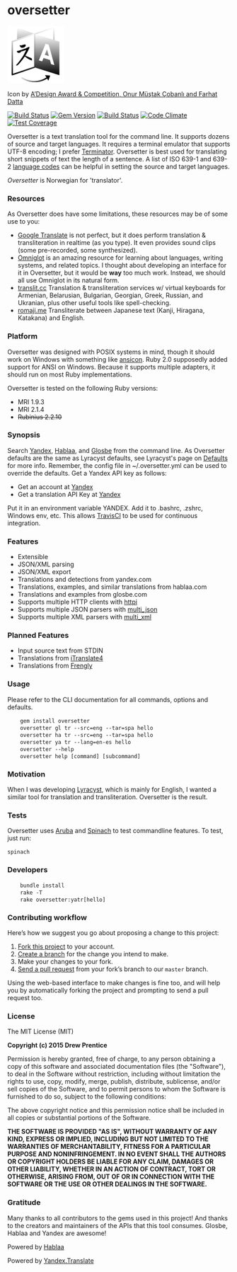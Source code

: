 oversetter
===

[![oversetter](icon.png)](http://raw.githubusercontent.com/weirdpercent/oversetter/master/icon.png)

Icon by [A’Design Award & Competition, Onur Müştak Çobanlı and Farhat Datta](http://www.languageicon.org)

[![Build Status](https://travis-ci.org/weirdpercent/oversetter.svg?branch=master)](https://travis-ci.org/weirdpercent/oversetter) [![Gem Version](https://badge.fury.io/rb/oversetter.svg)](http://badge.fury.io/rb/oversetter) [![Build Status](https://travis-ci.org/weirdpercent/oversetter.svg?branch=master)](https://travis-ci.org/weirdpercent/oversetter) [![Code Climate](https://codeclimate.com/github/weirdpercent/oversetter/badges/gpa.svg)](https://codeclimate.com/github/weirdpercent/oversetter) [![Test Coverage](https://codeclimate.com/github/weirdpercent/oversetter/badges/coverage.svg)](https://codeclimate.com/github/weirdpercent/oversetter/coverage)

Oversetter is a text translation tool for the command line. It supports dozens of source and target languages. It requires a terminal emulator that supports UTF-8 encoding; I prefer [Terminator](http://gnometerminator.blogspot.com/p/introduction.html). Oversetter is best used for translating short snippets of text the length of a sentence. A list of ISO 639-1 and 639-2 [language codes](http://www.loc.gov/standards/iso639-2/php/English_list.php) can be helpful in setting the source and target languages.

_Oversetter_ is Norwegian for 'translator'.

### Resources

As Oversetter does have some limitations, these resources may be of some use to you:

- [Google Translate](http://translate.google.com) is not perfect, but it does perform translation & transliteration in realtime (as you type). It even provides sound clips (some pre-recorded, some synthesized).
- [Omniglot](http://www.omniglot.com) is an amazing resource for learning about languages, writing systems, and related topics. I thought about developing an interface for it in Oversetter, but it would be **way** too much work. Instead, we should all use Omniglot in its natural form.
- [translit.cc](http://translit.cc/) Translation & transliteration services w/ virtual keyboards for Armenian, Belarusian, Bulgarian, Georgian, Greek, Russian, and Ukranian, plus other useful tools like spell-checking.
- [romaji.me](http://romaji.me/) Transliterate between Japanese text (Kanji, Hiragana, Katakana) and English.

### Platform

Oversetter was designed with POSIX systems in mind, though it should work on Windows with something like [ansicon](http://github.com/adoxa/ansicon). Ruby 2.0 supposedly added support for ANSI on Windows. Because it supports multiple adapters, it should run on most Ruby implementations.

Oversetter is tested on the following Ruby versions:

- MRI 1.9.3
- MRI 2.1.4
- ~~Rubinius 2.2.10~~

### Synopsis

Search [Yandex](http://tech.yandex.com/translate/), [Hablaa](http://hablaa.com/api/), and [Glosbe](http://en.glosbe.com/a-api) from the command line. As Oversetter defaults are the same as Lyracyst defaults, see Lyracyst's page on [Defaults](http://github.com/weirdpercent/lyracyst/wiki/Defaults) for more info. Remember, the config file in ~/.oversetter.yml can be used to override the defaults. Get a Yandex API key as follows:

- Get an account at [Yandex](http://www.yandex.com)
- Get a translation API Key at [Yandex](http://tech.yandex.com/keys/get/?service=trnsl)

Put it in an environment variable YANDEX. Add it to .bashrc, .zshrc, Windows env, etc. This allows [TravisCI](http://www.travis-ci.org) to be used for continuous integration.

### Features

- Extensible
- JSON/XML parsing
- JSON/XML export
- Translations and detections from yandex.com
- Translations, examples, and similar translations from hablaa.com
- Translations and examples from glosbe.com
- Supports multiple HTTP clients with [httpi](http://github.com/savonrb/httpi)
- Supports multiple JSON parsers with [multi_json](http://github.com/intridea/multi_json)
- Supports multiple XML parsers with [multi_xml](http://github.com/sferik/multi_xml)

### Planned Features

- Input source text from STDIN
- Translations from [iTranslate4](http://itranslate4.eu/en/api/docs)
- Translations from [Frengly](http://www.frengly.com/#!/api)

### Usage

Please refer to the CLI documentation for all commands, options and defaults.

		gem install oversetter
		oversetter gl tr --src=eng --tar=spa hello
		oversetter ha tr --src=eng --tar=spa hello
		oversetter ya tr --lang=en-es hello
		oversetter --help
		oversetter help [command] [subcommand]

### Motivation

When I was developing [Lyracyst](http://github.com/weirdpercent/lyracyst), which is mainly for English, I wanted a similar tool for translation and transliteration. Oversetter is the result.

### Tests

Oversetter uses [Aruba](http://github.com/cucumber/aruba) and [Spinach](http://codegram.github.io/spinach/) to test commandline features. To test, just run:

    spinach

### Developers

		bundle install
		rake -T
		rake oversetter:yatr[hello]

### Contributing workflow

Here’s how we suggest you go about proposing a change to this project:

1. [Fork this project][fork] to your account.
2. [Create a branch][branch] for the change you intend to make.
3. Make your changes to your fork.
4. [Send a pull request][pr] from your fork’s branch to our `master` branch.

Using the web-based interface to make changes is fine too, and will help you
by automatically forking the project and prompting to send a pull request too.

[fork]: http://help.github.com/forking/
[branch]: https://help.github.com/articles/creating-and-deleting-branches-within-your-repository
[pr]: http://help.github.com/pull-requests/

### License

The MIT License (MIT)

**Copyright (c) 2015 Drew Prentice**

Permission is hereby granted, free of charge, to any person obtaining a copy
of this software and associated documentation files (the "Software"), to deal
in the Software without restriction, including without limitation the rights
to use, copy, modify, merge, publish, distribute, sublicense, and/or sell
copies of the Software, and to permit persons to whom the Software is
furnished to do so, subject to the following conditions:

The above copyright notice and this permission notice shall be included in all
copies or substantial portions of the Software.

**THE SOFTWARE IS PROVIDED "AS IS", WITHOUT WARRANTY OF ANY KIND, EXPRESS OR
IMPLIED, INCLUDING BUT NOT LIMITED TO THE WARRANTIES OF MERCHANTABILITY,
FITNESS FOR A PARTICULAR PURPOSE AND NONINFRINGEMENT. IN NO EVENT SHALL THE
AUTHORS OR COPYRIGHT HOLDERS BE LIABLE FOR ANY CLAIM, DAMAGES OR OTHER
LIABILITY, WHETHER IN AN ACTION OF CONTRACT, TORT OR OTHERWISE, ARISING FROM,
OUT OF OR IN CONNECTION WITH THE SOFTWARE OR THE USE OR OTHER DEALINGS IN THE
SOFTWARE.**

### Gratitude

Many thanks to all contributors to the gems used in this project! And thanks to the creators and maintainers of the APIs that this tool consumes. Glosbe, Hablaa and Yandex are awesome!

Powered by [Hablaa](http://hablaa.com/)

Powered by [Yandex.Translate](http://translate.yandex.com)
